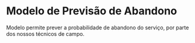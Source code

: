# Modelo de Previsão de Abandono
Modelo permite prever a probabilidade de abandono do serviço, por parte dos nossos técnicos de campo.
